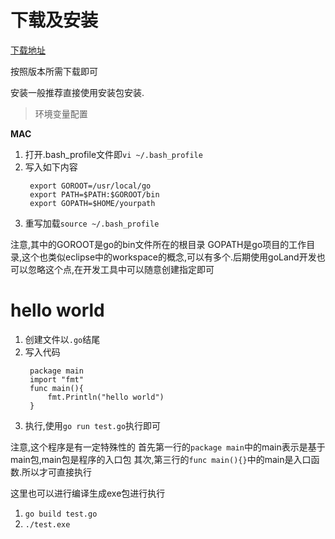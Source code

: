 # 下载及安装

[下载地址](https://golang.google.cn/dl/)

按照版本所需下载即可


安装一般推荐直接使用安装包安装.

> 环境变量配置

**MAC**

1. 打开.bash_profile文件即`vi ~/.bash_profile`
2. 写入如下内容
   ```
    export GOROOT=/usr/local/go
    export PATH=$PATH:$GOROOT/bin
    export GOPATH=$HOME/yourpath
   ```
3. 重写加载`source ~/.bash_profile`

注意,其中的GOROOT是go的bin文件所在的根目录
GOPATH是go项目的工作目录,这个也类似eclipse中的workspace的概念,可以有多个.后期使用goLand开发也可以忽略这个点,在开发工具中可以随意创建指定即可


# hello world

1. 创建文件以`.go`结尾
2. 写入代码
   ```
    package main
    import "fmt"
    func main(){
        fmt.Println("hello world")
    }
   ```
3. 执行,使用`go run test.go`执行即可

注意,这个程序是有一定特殊性的
首先第一行的`package main`中的main表示是基于main包,main包是程序的入口包
其次,第三行的`func main(){}`中的main是入口函数.所以才可直接执行

这里也可以进行编译生成exe包进行执行
1. `go build test.go`
2. `./test.exe`
